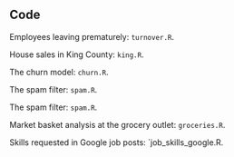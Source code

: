 ## Code

Employees leaving prematurely: `turnover.R`.

House sales in King County: `king.R`.

The churn model: `churn.R`.

The spam filter: `spam.R`.

The spam filter: `spam.R`.

Market basket analysis at the grocery outlet: `groceries.R`.

Skills requested in Google job posts: `job_skills_google.R.
